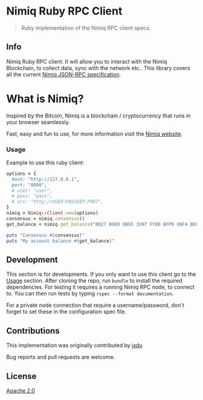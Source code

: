 # Nimiq Ruby RPC Client

> Ruby implementation of the Nimiq RPC client specs.

## Info

Nimiq Ruby RPC client. It will allow you to interact with the Nimiq Blockchain, to collect data, sync with the network etc.. This library covers all the current [Nimiq JSON-RPC specification](https://github.com/nimiq/core-js/wiki/JSON-RPC-API#remotejs-client).

# What is Nimiq?

Inspired by the Bitcoin, Nimiq is a blockchain / cryptocurrency that runs in your browser seamlessly.

Fast, easy and fun to use, for more information visit the [Nimiq website](https://www.nimiq.com/).

### Usage

Example to use this ruby client:

```ruby
options = {
  host: "http://127.0.0.1",
  port: "8000",
  # user: "user",
  # pass: "pass",
  # uri: "http://USER:PASS@IP:PORT",
}
nimiq = Nimiq::Client.new(options)
consensus = nimiq.consensus()
get_balance = nimiq.get_balance("NQ27 B9ED 98G5 3VH7 FY8D BFP0 XNF4 BD8L TN4B")

puts "Consensus #{consensus}"
puts "My account balance #{get_balance}"
```

## Development

This section is for developments. If you only want to use this client go to the [Usage](#Usage) section. After cloning the repo, run `bundle` to install the required dependencies. For testing it requires a running Nimiq RPC node, to connect to. You can then run tests by typing `rspec --format documentation`.

For a private node connection that require a username/password, don't forget to set these in the configuration spec file.

## Contributions

This implementation was originally contributed by [jxdv](https://github.com/jxdv/).

Bug reports and pull requests are welcome.

## License

[Apache 2.0](LICENSE)
